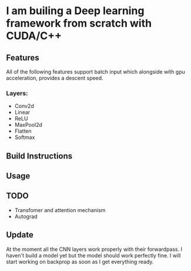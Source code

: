 # I am builing a Deep learning framework from scratch with CUDA/C++

## Features
All of the following features support batch input which alongside with gpu acceleration, provides a descent speed.
  ### Layers:
  - Conv2d
  - Linear
  - ReLU
  - MaxPool2d
  - Flatten
  - Softmax

## Build Instructions

## Usage

## TODO
- Transfomer and attention mechanism
- Autograd



## Update
At the moment all the CNN layers work properly with their forwardpass. I haven't build a model yet but the model should work perfectly fine. I will start working on backprop as soon as I get everything ready.
